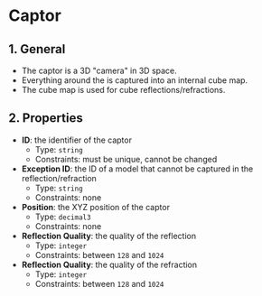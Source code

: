 # Captor

## 1. General

- The captor is a 3D "camera" in 3D space.
- Everything around the is captured into an internal cube map.
- The cube map is used for cube reflections/refractions.

## 2. Properties

- **ID**: the identifier of the captor
  - Type: `string`
  - Constraints: must be unique, cannot be changed
- **Exception ID**: the ID of a model that cannot be captured in the reflection/refraction
  - Type: `string`
  - Constraints: none
- **Position**: the XYZ position of the captor
  - Type: `decimal3`
  - Constraints: none
- **Reflection Quality**: the quality of the reflection
  - Type: `integer`
  - Constraints: between `128` and `1024`
- **Reflection Quality**: the quality of the refraction
  - Type: `integer`
  - Constraints: between `128` and `1024`
